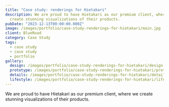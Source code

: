 ```yaml
---
title: "Case study: renderings for Hietakari"
description: We are proud to have Hietakari as our premium client, where we
  create stunning visualizations of their products.
pubDate: "2023-12-13T00:00:00.000Z"
image: /images/portfolio/case-study-renderings-for-hietakari/main.jpg
client: BlueRoad
category: Case Study
tags:
  - case study
  - case study
  - portfolio
gallery:
  design: /images/portfolio/case-study-renderings-for-hietakari/design.jpg
  prototype: /images/portfolio/case-study-renderings-for-hietakari/prototype.jpg
  details: /images/portfolio/case-study-renderings-for-hietakari/details.jpg
  lifestyle: /images/portfolio/case-study-renderings-for-hietakari/lifestyle.jpg
---
```


We are proud to have Hietakari as our premium client, where we create stunning visualizations of their products.
